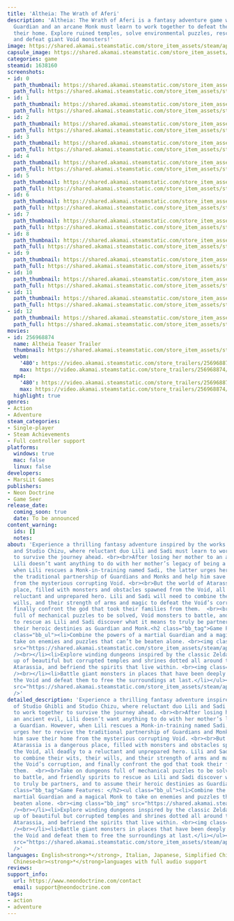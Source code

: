 ```yaml
---
title: 'Altheia: The Wrath of Aferi'
description: 'Altheia: The Wrath of Aferi is a fantasy adventure game where a sword–wielding
  Guardian and an arcane Monk must learn to work together to defeat the Void corrupting
  their home. Explore ruined temples, solve environmental puzzles, rescue spirits,
  and defeat giant Void monsters!'
image: https://shared.akamai.steamstatic.com/store_item_assets/steam/apps/1638160/header.jpg?t=1732257342
capsule_image: https://shared.akamai.steamstatic.com/store_item_assets/steam/apps/1638160/capsule_231x87.jpg?t=1732257342
categories: game
steamid: 1638160
screenshots:
- id: 0
  path_thumbnail: https://shared.akamai.steamstatic.com/store_item_assets/steam/apps/1638160/ss_ea6f5a5842ca9088069b151d436e9a98a286cc48.600x338.jpg?t=1732257342
  path_full: https://shared.akamai.steamstatic.com/store_item_assets/steam/apps/1638160/ss_ea6f5a5842ca9088069b151d436e9a98a286cc48.1920x1080.jpg?t=1732257342
- id: 1
  path_thumbnail: https://shared.akamai.steamstatic.com/store_item_assets/steam/apps/1638160/ss_40a174b681bdc9d3041b2d1b917901b0ad62a007.600x338.jpg?t=1732257342
  path_full: https://shared.akamai.steamstatic.com/store_item_assets/steam/apps/1638160/ss_40a174b681bdc9d3041b2d1b917901b0ad62a007.1920x1080.jpg?t=1732257342
- id: 2
  path_thumbnail: https://shared.akamai.steamstatic.com/store_item_assets/steam/apps/1638160/ss_0296531f8d4943794104159ce88036dd6975658f.600x338.jpg?t=1732257342
  path_full: https://shared.akamai.steamstatic.com/store_item_assets/steam/apps/1638160/ss_0296531f8d4943794104159ce88036dd6975658f.1920x1080.jpg?t=1732257342
- id: 3
  path_thumbnail: https://shared.akamai.steamstatic.com/store_item_assets/steam/apps/1638160/ss_5fadb301dfc1c4692c3b32e148c04cee5b13bae0.600x338.jpg?t=1732257342
  path_full: https://shared.akamai.steamstatic.com/store_item_assets/steam/apps/1638160/ss_5fadb301dfc1c4692c3b32e148c04cee5b13bae0.1920x1080.jpg?t=1732257342
- id: 4
  path_thumbnail: https://shared.akamai.steamstatic.com/store_item_assets/steam/apps/1638160/ss_038c417e57bd5d1eb45d4b6de8f611dea5757391.600x338.jpg?t=1732257342
  path_full: https://shared.akamai.steamstatic.com/store_item_assets/steam/apps/1638160/ss_038c417e57bd5d1eb45d4b6de8f611dea5757391.1920x1080.jpg?t=1732257342
- id: 5
  path_thumbnail: https://shared.akamai.steamstatic.com/store_item_assets/steam/apps/1638160/ss_5cb96ff9dbf5724680298dee32f52949760f5b72.600x338.jpg?t=1732257342
  path_full: https://shared.akamai.steamstatic.com/store_item_assets/steam/apps/1638160/ss_5cb96ff9dbf5724680298dee32f52949760f5b72.1920x1080.jpg?t=1732257342
- id: 6
  path_thumbnail: https://shared.akamai.steamstatic.com/store_item_assets/steam/apps/1638160/ss_a720770e6cc4dc7b7ac148255a9ec7f8c19d3d67.600x338.jpg?t=1732257342
  path_full: https://shared.akamai.steamstatic.com/store_item_assets/steam/apps/1638160/ss_a720770e6cc4dc7b7ac148255a9ec7f8c19d3d67.1920x1080.jpg?t=1732257342
- id: 7
  path_thumbnail: https://shared.akamai.steamstatic.com/store_item_assets/steam/apps/1638160/ss_65b9b761062a19bac966d397088cf3e8940fdc2f.600x338.jpg?t=1732257342
  path_full: https://shared.akamai.steamstatic.com/store_item_assets/steam/apps/1638160/ss_65b9b761062a19bac966d397088cf3e8940fdc2f.1920x1080.jpg?t=1732257342
- id: 8
  path_thumbnail: https://shared.akamai.steamstatic.com/store_item_assets/steam/apps/1638160/ss_82020af1fd2c639def5081bc3ebbadd6223f33ed.600x338.jpg?t=1732257342
  path_full: https://shared.akamai.steamstatic.com/store_item_assets/steam/apps/1638160/ss_82020af1fd2c639def5081bc3ebbadd6223f33ed.1920x1080.jpg?t=1732257342
- id: 9
  path_thumbnail: https://shared.akamai.steamstatic.com/store_item_assets/steam/apps/1638160/ss_dbe20529b984e41b1d2d40c6f66418caed49dd12.600x338.jpg?t=1732257342
  path_full: https://shared.akamai.steamstatic.com/store_item_assets/steam/apps/1638160/ss_dbe20529b984e41b1d2d40c6f66418caed49dd12.1920x1080.jpg?t=1732257342
- id: 10
  path_thumbnail: https://shared.akamai.steamstatic.com/store_item_assets/steam/apps/1638160/ss_1d115d77f7270d9978a500e7825c6f127f663478.600x338.jpg?t=1732257342
  path_full: https://shared.akamai.steamstatic.com/store_item_assets/steam/apps/1638160/ss_1d115d77f7270d9978a500e7825c6f127f663478.1920x1080.jpg?t=1732257342
- id: 11
  path_thumbnail: https://shared.akamai.steamstatic.com/store_item_assets/steam/apps/1638160/ss_721d184ab19afc5cad6d1c7e12dde8e06a0def12.600x338.jpg?t=1732257342
  path_full: https://shared.akamai.steamstatic.com/store_item_assets/steam/apps/1638160/ss_721d184ab19afc5cad6d1c7e12dde8e06a0def12.1920x1080.jpg?t=1732257342
- id: 12
  path_thumbnail: https://shared.akamai.steamstatic.com/store_item_assets/steam/apps/1638160/ss_2ca922012ca0d1fb3ec4eb1c54b7d8afa46d5d87.600x338.jpg?t=1732257342
  path_full: https://shared.akamai.steamstatic.com/store_item_assets/steam/apps/1638160/ss_2ca922012ca0d1fb3ec4eb1c54b7d8afa46d5d87.1920x1080.jpg?t=1732257342
movies:
- id: 256968874
  name: Altheia Teaser Trailer
  thumbnail: https://shared.akamai.steamstatic.com/store_item_assets/steam/apps/256968874/movie.293x165.jpg?t=1695200050
  webm:
    '480': https://video.akamai.steamstatic.com/store_trailers/256968874/movie480_vp9.webm?t=1695200050
    max: https://video.akamai.steamstatic.com/store_trailers/256968874/movie_max_vp9.webm?t=1695200050
  mp4:
    '480': https://video.akamai.steamstatic.com/store_trailers/256968874/movie480.mp4?t=1695200050
    max: https://video.akamai.steamstatic.com/store_trailers/256968874/movie_max.mp4?t=1695200050
  highlight: true
genres:
- Action
- Adventure
steam_categories:
- Single-player
- Steam Achievements
- Full controller support
platforms:
  windows: true
  mac: false
  linux: false
developers:
- MarsLit Games
publishers:
- Neon Doctrine
- Game Seer
release_date:
  coming_soon: true
  date: To be announced
content_warning:
  ids: []
  notes:
about: 'Experience a thrilling fantasy adventure inspired by the works of Studio Ghibli
  and Studio Chizu, where reluctant duo Lili and Sadi must learn to work together
  to survive the journey ahead. <br><br>After losing her mother to an ancient evil,
  Lili doesn’t want anything to do with her mother’s legacy of being a Guardian. However,
  when Lili rescues a Monk-in-training named Sadi, the latter urges her to revive
  the traditional partnership of Guardians and Monks and help him save their home
  from the mysterious corrupting Void. <br><br>But the world of Atarassia is a dangerous
  place, filled with monsters and obstacles spawned from the Void, all deadly to a
  reluctant and unprepared hero. Lili and Sadi will need to combine their wits, their
  wills, and their strength of arms and magic to defeat the Void’s corruption, and
  finally confront the god that took their families from them.  <br><br>Take on dungeons
  full of mechanical puzzles to be solved, Void monsters to battle, and friendly spirits
  to rescue as Lili and Sadi discover what it means to truly be partners, and to assume
  their heroic destinies as Guardian and Monk.<h2 class="bb_tag">Game Features: </h2><ul
  class="bb_ul"><li>Combine the powers of a martial Guardian and a magical Monk to
  take on enemies and puzzles that can’t be beaten alone. <br><img class="bb_img"
  src="https://shared.akamai.steamstatic.com/store_item_assets/steam/apps/1638160/extras/Puzzle_1124.gif?t=1732257342"
  /><br></li><li>Explore winding dungeons inspired by the classic Zelda games, made
  up of beautiful but corrupted temples and shrines dotted all around the world of
  Atarassia, and befriend the spirits that live within. <br><img class="bb_img" src="https://shared.akamai.steamstatic.com/store_item_assets/steam/apps/1638160/extras/Adventure_1124.gif?t=1732257342"
  /><br></li><li>Battle giant monsters in places that have been deeply corrupted by
  the Void and defeat them to free the surroundings at last.</li></ul><img class="bb_img"
  src="https://shared.akamai.steamstatic.com/store_item_assets/steam/apps/1638160/extras/Battle_1208.gif?t=1732257342"
  />'
detailed_description: 'Experience a thrilling fantasy adventure inspired by the works
  of Studio Ghibli and Studio Chizu, where reluctant duo Lili and Sadi must learn
  to work together to survive the journey ahead. <br><br>After losing her mother to
  an ancient evil, Lili doesn’t want anything to do with her mother’s legacy of being
  a Guardian. However, when Lili rescues a Monk-in-training named Sadi, the latter
  urges her to revive the traditional partnership of Guardians and Monks and help
  him save their home from the mysterious corrupting Void. <br><br>But the world of
  Atarassia is a dangerous place, filled with monsters and obstacles spawned from
  the Void, all deadly to a reluctant and unprepared hero. Lili and Sadi will need
  to combine their wits, their wills, and their strength of arms and magic to defeat
  the Void’s corruption, and finally confront the god that took their families from
  them.  <br><br>Take on dungeons full of mechanical puzzles to be solved, Void monsters
  to battle, and friendly spirits to rescue as Lili and Sadi discover what it means
  to truly be partners, and to assume their heroic destinies as Guardian and Monk.<h2
  class="bb_tag">Game Features: </h2><ul class="bb_ul"><li>Combine the powers of a
  martial Guardian and a magical Monk to take on enemies and puzzles that can’t be
  beaten alone. <br><img class="bb_img" src="https://shared.akamai.steamstatic.com/store_item_assets/steam/apps/1638160/extras/Puzzle_1124.gif?t=1732257342"
  /><br></li><li>Explore winding dungeons inspired by the classic Zelda games, made
  up of beautiful but corrupted temples and shrines dotted all around the world of
  Atarassia, and befriend the spirits that live within. <br><img class="bb_img" src="https://shared.akamai.steamstatic.com/store_item_assets/steam/apps/1638160/extras/Adventure_1124.gif?t=1732257342"
  /><br></li><li>Battle giant monsters in places that have been deeply corrupted by
  the Void and defeat them to free the surroundings at last.</li></ul><img class="bb_img"
  src="https://shared.akamai.steamstatic.com/store_item_assets/steam/apps/1638160/extras/Battle_1208.gif?t=1732257342"
  />'
languages: English<strong>*</strong>, Italian, Japanese, Simplified Chinese, Traditional
  Chinese<br><strong>*</strong>languages with full audio support
reviews:
support_info:
  url: https://www.neondoctrine.com/contact
  email: support@neondoctrine.com
tags:
- action
- adventure
---
```


